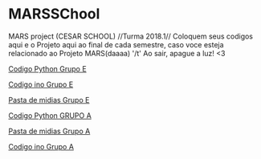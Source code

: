 # MARSSChool
MARS project (CESAR SCHOOL) //Turma 2018.1//
Coloquem seus codigos aqui e o Projeto aqui ao final de cada semestre, caso voce esteja relacionado ao Projeto MARS(daaaa) '/t'
Ao sair, apague a luz! <3

[Codigo Python Grupo E](https://github.com/victoralmeida432/MARSSChool/blob/master/Python/GRUPOE.py)

[Codigo ino Grupo E](https://github.com/victoralmeida432/MARSSChool/blob/master/Arduino/GRUPOE.ino)

[Pasta de midias Grupo E](https://github.com/victoralmeida432/MARSSChool/tree/master/MidiaGRUPOE)

[Codigo Python GRUPO A](https://github.com/victoralmeida432/MARSSChool/blob/master/Python/GRUPOA.py)

[Pasta de midias Grupo A](https://github.com/victoralmeida432/MARSSChool/tree/master/MidiaGRUPOA)

[Codigo ino Grupo A](https://github.com/victoralmeida432/MARSSChool/blob/master/Arduino/GRUPOA.ino)
